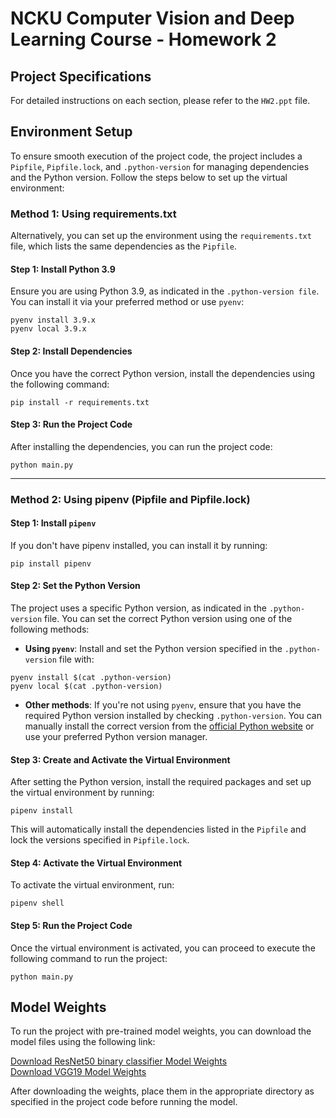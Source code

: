 # NCKU Computer Vision and Deep Learning Course - Homework 2

## Project Specifications
For detailed instructions on each section, please refer to the `HW2.ppt` file.

## Environment Setup
To ensure smooth execution of the project code, the project includes a `Pipfile`, `Pipfile.lock`, and `.python-version` for managing dependencies and the Python version. Follow the steps below to set up the virtual environment:

### Method 1: Using requirements.txt
Alternatively, you can set up the environment using the `requirements.txt` file, which lists the same dependencies as the `Pipfile`.

#### Step 1: Install Python 3.9
Ensure you are using Python 3.9, as indicated in the `.python-version file`. You can install it via your preferred method or use `pyenv`:
```
pyenv install 3.9.x
pyenv local 3.9.x
```

#### Step 2: Install Dependencies
Once you have the correct Python version, install the dependencies using the following command:
```
pip install -r requirements.txt
```

#### Step 3: Run the Project Code
After installing the dependencies, you can run the project code:
```
python main.py
```  

---

### Method 2: Using pipenv (Pipfile and Pipfile.lock)
#### Step 1: Install `pipenv`
If you don't have pipenv installed, you can install it by running:
```
pip install pipenv
```

#### Step 2: Set the Python Version
The project uses a specific Python version, as indicated in the `.python-version` file. You can set the correct Python version using one of the following methods:
- **Using `pyenv`**: Install and set the Python version specified in the `.python-version` file with:
```
pyenv install $(cat .python-version)
pyenv local $(cat .python-version)
```

- **Other methods**: If you're not using `pyenv`, ensure that you have the required Python version installed by checking `.python-version`. You can manually install the correct version from the [official Python website](https://www.python.org/downloads/) or use your preferred Python version manager.

#### Step 3: Create and Activate the Virtual Environment
After setting the Python version, install the required packages and set up the virtual environment by running:
```
pipenv install
```
This will automatically install the dependencies listed in the `Pipfile` and lock the versions specified in `Pipfile.lock`.

#### Step 4: Activate the Virtual Environment
To activate the virtual environment, run:
```
pipenv shell
```

#### Step 5: Run the Project Code
Once the virtual environment is activated, you can proceed to execute the following command to run the project:
```
python main.py
```

## Model Weights
To run the project with pre-trained model weights, you can download the model files using the following link:  

[Download ResNet50 binary classifier Model Weights](https://drive.google.com/file/d/1eBUr5FAUkSorrWFnlRb10ZvNIJy_Omvy/view?usp=sharing)  
[Download VGG19 Model Weights](https://drive.google.com/file/d/1duk9cANV4OsNElA8aYfD4ZzGnaB7HpBe/view?usp=sharing)  

After downloading the weights, place them in the appropriate directory as specified in the project code before running the model.

